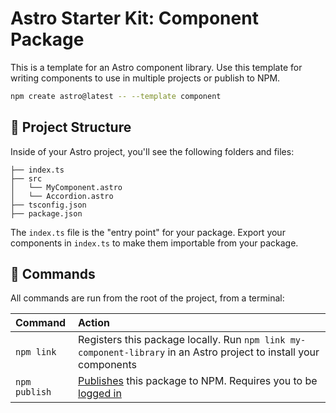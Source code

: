 # Astro Starter Kit: Component Package

This is a template for an Astro component library. Use this template for writing components to use in multiple projects or publish to NPM.

```sh
npm create astro@latest -- --template component
```

## 🚀 Project Structure

Inside of your Astro project, you'll see the following folders and files:

```text
├── index.ts
├── src
│   └── MyComponent.astro
│   └── Accordion.astro
├── tsconfig.json
├── package.json
```

The `index.ts` file is the "entry point" for your package. Export your components in `index.ts` to make them importable from your package.

## 🧞 Commands

All commands are run from the root of the project, from a terminal:

| Command       | Action                                                                                                                                                                                                                           |
| :------------ | :------------------------------------------------------------------------------------------------------------------------------------------------------------------------------------------------------------------------------- |
| `npm link`    | Registers this package locally. Run `npm link my-component-library` in an Astro project to install your components                                                                                                               |
| `npm publish` | [Publishes](https://docs.npmjs.com/creating-and-publishing-unscoped-public-packages#publishing-unscoped-public-packages) this package to NPM. Requires you to be [logged in](https://docs.npmjs.com/cli/v8/commands/npm-adduser) |
